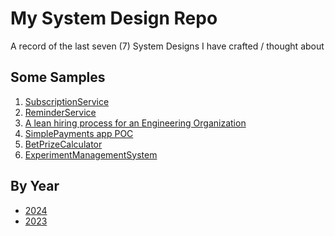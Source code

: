 # My System Design Repo

A record of the last seven (7) System Designs I have crafted / thought about

## Some Samples
1. [SubscriptionService]
2. [ReminderService]
3. [A lean hiring process for an Engineering Organization]
4. [SimplePayments app POC]
5. [BetPrizeCalculator]
6. [ExperimentManagementSystem]

## By Year
- [2024]
- [2023]

[2024]: https://github.com/rjar2020/system-design-repo/blob/main/2024/readme.md
[2023]: https://github.com/rjar2020/system-design-repo/blob/main/2023/readme.md

[ReminderService]:https://miro.com/app/board/o9J_lBwhkCc=/?share_link_id=11853794
[SimplePayments app POC]:https://miro.com/app/board/uXjVKZyL77I=/?share_link_id=60698207080
[BetPrizeCalculator]:https://miro.com/app/board/uXjVKTWdEac=/?share_link_id=671175030898
[SubscriptionService]:https://miro.com/app/board/uXjVKXOQYkY=/?share_link_id=825188476004
[ExperimentManagementSystem]:https://miro.com/app/board/uXjVKWaP3uM=/?share_link_id=98770992128
[A lean hiring process for an Engineering Organization]:https://miro.com/app/board/uXjVO6P4ar8=/?share_link_id=7522450880
